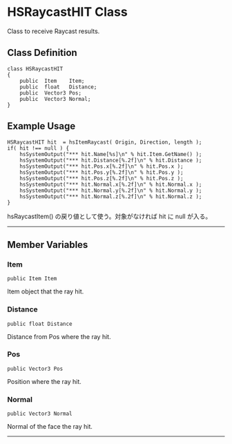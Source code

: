 # HSRaycastHIT Class

Class to receive Raycast results.

## Class Definition

```
class HSRaycastHIT
{
    public  Item    Item;
    public  float   Distance;
    public  Vector3 Pos;
    public  Vector3 Normal;
}
```

## Example Usage

```
HSRaycastHIT hit  = hsItemRaycast( Origin, Direction, length );
if( hit !== null ) {
    hsSystemOutput("*** hit.Name[%s]\n" % hit.Item.GetName() );
    hsSystemOutput("*** hit.Distance[%.2f]\n" % hit.Distance );
    hsSystemOutput("*** hit.Pos.x[%.2f]\n" % hit.Pos.x );
    hsSystemOutput("*** hit.Pos.y[%.2f]\n" % hit.Pos.y );
    hsSystemOutput("*** hit.Pos.z[%.2f]\n" % hit.Pos.z );
    hsSystemOutput("*** hit.Normal.x[%.2f]\n" % hit.Normal.x );
    hsSystemOutput("*** hit.Normal.y[%.2f]\n" % hit.Normal.y );
    hsSystemOutput("*** hit.Normal.z[%.2f]\n" % hit.Normal.z );
}
```

hsRaycastItem() の戻り値として使う。対象がなければ hit に null が入る。

***

## Member Variables

### Item

`public Item Item`

Item object that the ray hit.

### Distance

`public float Distance`

Distance from Pos where the ray hit.

### Pos

`public Vector3 Pos`

Position where the ray hit.

### Normal

`public Vector3 Normal`

Normal of the face the ray hit.

***